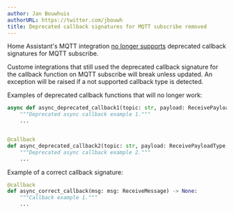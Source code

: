 ```yaml
---
author: Jan Bouwhuis
authorURL: https://twitter.com/jbouwh
title: Deprecated callback signatures for MQTT subscribe removed
---
```


Home Assistant's MQTT integration [no longer supports](https://github.com/home-assistant/core/pull/88543)
deprecated callback signatures for MQTT subscribe.

Custome integrations that still used the deprecated callback signature for the callback function on MQTT subscribe will break unless updated. An exception will be raised if a not supported callback type is detected.

Examples of deprecated callback functions that will no longer work:

```python
async def async_deprecated_callback1(topic: str, payload: ReceivePayloadType, qos: int) -> None:
    """Deprecated async callback example 1."""
    ...


@callback
def async_deprecated_callback2(topic: str, payload: ReceivePayloadType, qos: int) -> None:
    """Deprecated async callback example 2."""
    ...
```

Example of a correct callback signature:

```python
@callback
def async_correct_callback(msg: msg: ReceiveMessage) -> None:
    """Callback example 1."""
    ...
```
